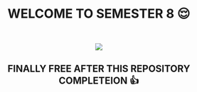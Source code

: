 <h1 align="center">WELCOME TO SEMESTER 8 😌</h1>
<!-- PROJECT LOGO -->
<br />
<p align="center">
  <a href="https://github.com/DHANOLA/CLASS-NOTIX/tree/root/SEMESTER%208">
    <img src="https://media3.giphy.com/media/3o6Zt5yQ65fIcKuesg/giphy.gif?cid=790b7611e80872bf29931d374f16134599abd65bf5ad6fa2&rid=giphy.gif" >
  </a>

  
<h2>
  <p align="center">
  <b>FINALLY FREE AFTER THIS REPOSITORY COMPLETEION 👍</b>
    <br />
   
  </p>
</p>
</h2>
